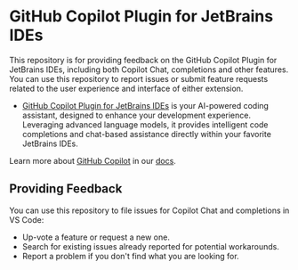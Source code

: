 # GitHub Copilot Plugin for JetBrains IDEs

This repository is for providing feedback on the GitHub Copilot Plugin for JetBrains IDEs, including both Copilot Chat,  completions and other features. You can use this repository to report issues or submit feature requests related to the user experience and interface of either extension.

- [GitHub Copilot Plugin for JetBrains IDEs](https://plugins.jetbrains.com/plugin/17718-github-copilot) is your AI-powered coding assistant, designed to enhance your development experience. Leveraging advanced language models, it provides intelligent code completions and chat-based assistance directly within your favorite JetBrains IDEs.

Learn more about [GitHub Copilot](https://github.com/features/copilot) in our [docs](https://docs.github.com/en/copilot/quickstart?tool=jetbrains).

## Providing Feedback

You can use this repository to file issues for Copilot Chat and completions in VS Code:

* Up-vote a feature or request a new one.
* Search for existing issues already reported for potential workarounds.
* Report a problem if you don't find what you are looking for.